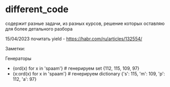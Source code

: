 # different_code
содержит разные задачи, из разных курсов, решение которых оставляю для более детального разбора

 15/04/2023 почитать yield - https://habr.com/ru/articles/132554/

Заметки:

Генераторы
 - {ord(x) for x in 'spaam'}    # генерируем set {112, 115, 109, 97}
 - {x:ord(x) for x in 'spaam'}  # генерируем dictionary {'s': 115, 'm': 109, 'p': 112, 'a': 97}

